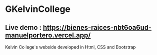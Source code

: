 # GKelvinCollege

## Live demo : https://bienes-raices-nbt6oa6ud-manuelportero.vercel.app/
Kelvin College's webside developed in Html, CSS and Bootstrap
